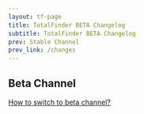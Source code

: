 ```yaml
---
layout: tf-page
title: TotalFinder BETA Changelog
subtitle: TotalFinder BETA Changelog
prev: Stable Channel
prev_link: /changes
---
```


## Beta Channel

<a href="javascript:showBetaHint(this);">How to switch to beta channel?</a>
<div class="betahint" style="display:none; margin-top: -10px; margin-left: 20px">
    Please switch the combo box next to the "Check for updates..." button:<br/>
    <img src="/images/pref-about.png" style="width:300px">
</div>

<div class="changelogx">&nbsp;</div>

<script type="text/javascript" charset="utf-8">
    $(function() {
        $('.changelogx').load('changelog-beta.html #page');
    });
    
    function showBetaHint(el) {
        $('.betahint').show();
    }
</script>